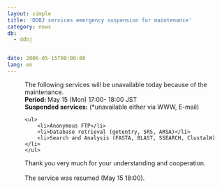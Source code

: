 ```yaml
---
layout: simple
title: 'DDBJ services emergency suspension for maintenance'
category: news
db:
  - ddbj


date: 2006-05-15T00:00:00
lang: en
---
```


<html>
<dd>The following services will be unavailable today because of the<br> maintenance.
<dd><b>Period: </b>May 15 (Mon) 17:00- 18:00 JST
<dd><b>Suspended services:</b> (*unavailable either via WWW, E-mail)
<dd>

    <ul>
        <li>Anonymous FTP</li>
        <li>Database retrieval (getentry, SRS, ARSA)</li>
        <li>Search and Analysis (FASTA, BLAST, SSEARCH, ClustalW) </li>
    </ul>
<dd>Thank you very much for your understanding and cooperation.
<dd> 
<dd><span class="icon_d-triangle">The service was resumed (May 15 18:00).</span></dd>
</dd>
</dd>
</dd>
</dd>
</dd>
</dd>
</html>
